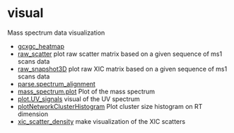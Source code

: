 ﻿# visual

Mass spectrum data visualization

+ [gcxgc_heatmap](visual/gcxgc_heatmap.1) 
+ [raw_scatter](visual/raw_scatter.1) plot raw scatter matrix based on a given sequence of ms1 scans data
+ [raw_snapshot3D](visual/raw_snapshot3D.1) plot raw XIC matrix based on a given sequence of ms1 scans data
+ [parse.spectrum_alignment](visual/parse.spectrum_alignment.1) 
+ [mass_spectrum.plot](visual/mass_spectrum.plot.1) Plot of the mass spectrum
+ [plot.UV_signals](visual/plot.UV_signals.1) visual of the UV spectrum
+ [plotNetworkClusterHistogram](visual/plotNetworkClusterHistogram.1) Plot cluster size histogram on RT dimension
+ [xic_scatter_density](visual/xic_scatter_density.1) make visualization of the XIC scatters
